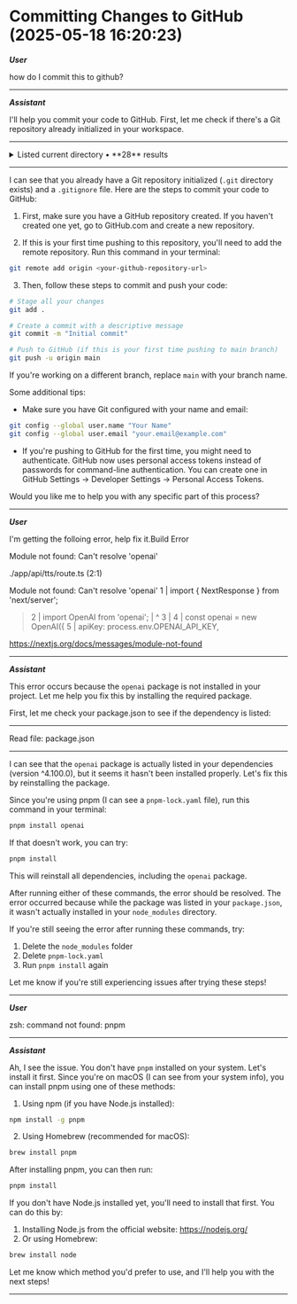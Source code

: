 <!-- Generated by SpecStory -->

# Committing Changes to GitHub (2025-05-18 16:20:23)

_**User**_

how do I commit this to github?

---

_**Assistant**_

I'll help you commit your code to GitHub. First, let me check if there's a Git repository already initialized in your workspace.


---

<details>
            <summary>Listed current directory • **28** results</summary>
        
| Name |
|-------|
| 📁 `.next` |
| 📁 `.git` |
| 📄 `package-lock.json` |
| 📄 `package.json` |
| 📁 `types` |
| 📁 `public` |
| 📄 `.DS_Store` |
| 📁 `app` |
| 📄 `.gitignore` |
| 📁 `styles` |
| 📄 `tailwind.config.ts` |
| 📄 `tsconfig.json` |
| 📁 `pages` |
| 📄 `pnpm-lock.yaml` |
| 📄 `postcss.config.mjs` |
| 📁 `lib` |
| 📄 `middleware.ts` |
| 📄 `next.config.mjs` |
| 📁 `components` |
| 📁 `contexts` |
| 📁 `hooks` |
| 📄 `components.json` |
| 📄 `README.md` |
| 📁 `node_modules` |
| 📄 `.cursorindexingignore` |
| 📁 `.specstory` |
| 📁 `supabase` |
| 📄 `next-env.d.ts` |

</details>

---

I can see that you already have a Git repository initialized (`.git` directory exists) and a `.gitignore` file. Here are the steps to commit your code to GitHub:

1. First, make sure you have a GitHub repository created. If you haven't created one yet, go to GitHub.com and create a new repository.

2. If this is your first time pushing to this repository, you'll need to add the remote repository. Run this command in your terminal:
```bash
git remote add origin <your-github-repository-url>
```

3. Then, follow these steps to commit and push your code:

```bash
# Stage all your changes
git add .

# Create a commit with a descriptive message
git commit -m "Initial commit"

# Push to GitHub (if this is your first time pushing to main branch)
git push -u origin main
```

If you're working on a different branch, replace `main` with your branch name.

Some additional tips:
- Make sure you have Git configured with your name and email:
```bash
git config --global user.name "Your Name"
git config --global user.email "your.email@example.com"
```
- If you're pushing to GitHub for the first time, you might need to authenticate. GitHub now uses personal access tokens instead of passwords for command-line authentication. You can create one in GitHub Settings → Developer Settings → Personal Access Tokens.

Would you like me to help you with any specific part of this process?

---

_**User**_

I'm getting the folloing error, help fix it.Build Error


Module not found: Can't resolve 'openai'

./app/api/tts/route.ts (2:1)

Module not found: Can't resolve 'openai'
  1 | import { NextResponse } from 'next/server';
> 2 | import OpenAI from 'openai';
    | ^
  3 |
  4 | const openai = new OpenAI({
  5 |   apiKey: process.env.OPENAI_API_KEY,

https://nextjs.org/docs/messages/module-not-found

---

_**Assistant**_

This error occurs because the `openai` package is not installed in your project. Let me help you fix this by installing the required package.

First, let me check your package.json to see if the dependency is listed:


---

Read file: package.json

---

I can see that the `openai` package is actually listed in your dependencies (version ^4.100.0), but it seems it hasn't been installed properly. Let's fix this by reinstalling the package.

Since you're using pnpm (I can see a `pnpm-lock.yaml` file), run this command in your terminal:

```bash
pnpm install openai
```

If that doesn't work, you can try:

```bash
pnpm install
```

This will reinstall all dependencies, including the `openai` package.

After running either of these commands, the error should be resolved. The error occurred because while the package was listed in your `package.json`, it wasn't actually installed in your `node_modules` directory.

If you're still seeing the error after running these commands, try:
1. Delete the `node_modules` folder
2. Delete `pnpm-lock.yaml`
3. Run `pnpm install` again

Let me know if you're still experiencing issues after trying these steps!

---

_**User**_

zsh: command not found: pnpm

---

_**Assistant**_

Ah, I see the issue. You don't have `pnpm` installed on your system. Let's install it first. Since you're on macOS (I can see from your system info), you can install pnpm using one of these methods:

1. Using npm (if you have Node.js installed):
```bash
npm install -g pnpm
```

2. Using Homebrew (recommended for macOS):
```bash
brew install pnpm
```

After installing pnpm, you can then run:
```bash
pnpm install
```

If you don't have Node.js installed yet, you'll need to install that first. You can do this by:

1. Installing Node.js from the official website: https://nodejs.org/
2. Or using Homebrew:
```bash
brew install node
```

Let me know which method you'd prefer to use, and I'll help you with the next steps!

---

